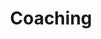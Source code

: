 ---
layout: coaching
published: true
meta-title: Executive coaching - Coaching af ledere i det offentlige og det private
title: Coaching
image: /images/coaching/coaching-banner.jpg
meta-description: Hos CCC er en af vores kernekompetencer at coache ledere. Vi har 20 års erfaring med coaching af ledere og executive coaching i både det offentlige og private erhvervsliv.
description: Samtaler er en effektiv måde at finde nye veje at gå. Et coachingforløb hos CCC skærper dit fokus på personlig udvikling, forebyggelse af stress, styrkelse af balancen mellem arbejdsliv og privatliv og gør dig i stand til at håndtere de udfordringer, der er og måtte komme.<br><br>Hos CCC er du altid er sikker på at møde en faglig og teoretisk dybt og bredt funderet coach med mange års erfaring med professionelle samtaler og som minimum en Master i Business Coaching. Da relationen er af afgørende betydning for effekten af coaching, gør vi en dyd ud af at finde den helt rigtige coach til dig og din situation.
redirect_from:
  - /coaching-service/
---